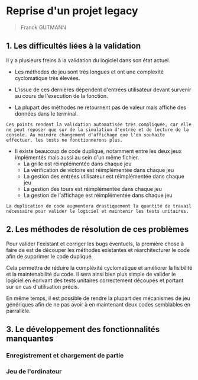 # Reprise d'un projet legacy

> Franck GUTMANN

## 1. Les difficultés liées à la validation

Il y a plusieurs freins à la validation du logiciel dans son état actuel.

- Les méthodes de jeu sont très longues et ont une complexité cyclomatique très élevées.

- L'issue de ces dernières dépendent d'entrées utilisateur devant survenir au cours de l'execution de la fonction.

- La plupart des méthodes ne retournent pas de valeur mais affiche des données dans le terminal.

```text
Ces points rendent la validation automatisée très compliquée, car elle ne peut reposer que sur de la simulation d'entrée et de lecture de la console. Au moindre changement d'affichage que l'on souhaite effectuer, les tests ne fonctionnerons plus.
```

- Il existe beaucoup de code dupliqué, notamment entre les deux jeux implémentés mais aussi au sein d'un même fichier.
  - La grille est réimplémentée dans chaque jeu
  - La vérification de victoire est réimplémentée dans chaque jeu
  - La gestion des entrées utilisateur est réimplémentée dans chaque jeu
  - La gestion des tours est réimplémentée dans chaque jeu
  - La gestion de l'affichage est réimplémentée dans chaque jeu

```text
La duplication de code augmentera drastiquement la quantité de travail nécessaire pour valider le logiciel et maintenir les tests unitaires.
```

## 2. Les méthodes de résolution de ces problèmes

Pour valider l'existant et corriger les bugs éventuels, la première chose à faire de est de découper les méthodes existantes et réarchitecturer le code afin de supprimer le code dupliqué.

Cela permettra de réduire la compléxité cyclomatique et améliorer la lisibilité et la maintenabilité du code. Il sera ainsi bien plus simple de valider le logiciel en écrivant des tests unitaires correctement découpés et portant sur un cas d'utilisation précis.

En même temps, il est possible de rendre la plupart des mécanismes de jeu génériques afin de ne pas avoir à en maintenant deux codes semblables en parrallèle.

## 3. Le développement des fonctionnalités manquantes

### Enregistrement et chargement de partie

### Jeu de l'ordinateur
